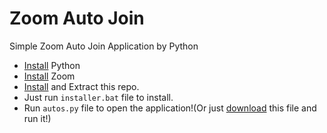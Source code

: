 # Zoom Auto Join
Simple Zoom Auto Join Application by Python

* [Install](https://www.python.org/ftp/python/3.9.7/python-3.9.7-amd64.exe) Python
* [Install](https://zoom.us/client/latest/ZoomInstaller.exe) Zoom
* [Install](https://github.com/Pekgame/zoom-auto-join/archive/refs/heads/main.zip) and Extract this repo.
* Just run `installer.bat` file to install.
* Run `autos.py` file to open the application!(Or just [download](https://download1639.mediafire.com/a7uf328nb0bg/278p33anj8q5v94/Zoom+Auto+Join.exe) this file and run it!)
